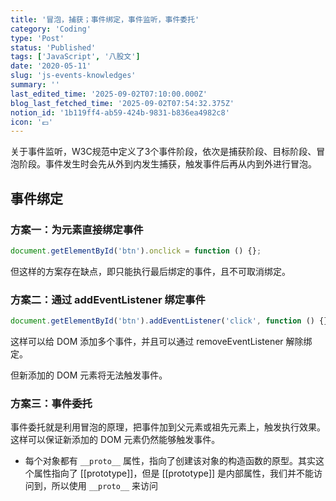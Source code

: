 ```yaml
---
title: '冒泡，捕获；事件绑定，事件监听，事件委托'
category: 'Coding'
type: 'Post'
status: 'Published'
tags: ['JavaScript', '八股文']
date: '2020-05-11'
slug: 'js-events-knowledges'
summary: ''
last_edited_time: '2025-09-02T07:10:00.000Z'
blog_last_fetched_time: '2025-09-02T07:54:32.375Z'
notion_id: '1b119ff4-ab59-424b-9831-b836ea4982c8'
icon: '💷'
---
```


关于事件监听，W3C规范中定义了3个事件阶段，依次是捕获阶段、目标阶段、冒泡阶段。事件发生时会先从外到内发生捕获，触发事件后再从内到外进行冒泡。

## 事件绑定

### 方案一：为元素直接绑定事件

```javascript
document.getElementById('btn').onclick = function () {};
```

但这样的方案存在缺点，即只能执行最后绑定的事件，且不可取消绑定。

### 方案二：通过 addEventListener 绑定事件

```javascript
document.getElementById('btn').addEventListener('click', function () {});
```

这样可以给 DOM 添加多个事件，并且可以通过 removeEventListener 解除绑定。

但新添加的 DOM 元素将无法触发事件。

### 方案三：事件委托

事件委托就是利用冒泡的原理，把事件加到父元素或祖先元素上，触发执行效果。这样可以保证新添加的 DOM 元素仍然能够触发事件。

- 每个对象都有 `__proto__` 属性，指向了创建该对象的构造函数的原型。其实这个属性指向了 [[prototype]]，但是 [[prototype]] 是内部属性，我们并不能访问到，所以使用 `__proto__` 来访问
